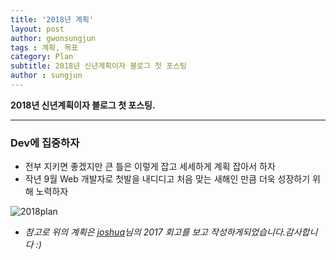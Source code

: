 ```yaml
---
title: '2018년 계획'  
layout: post  
author: gwonsungjun
tags : 계획, 목표
category: Plan
subtitle: 2018년 신년계획이자 블로그 첫 포스팅
author : sungjun
---
```


**2018년 신년계획이자 블로그 첫 포스팅.** 

---

### Dev에 집중하자
  - 전부 지키면 좋겠지만 큰 틀은 이렇게 잡고 세세하게 계획 잡아서 하자
  - 작년 9월 Web 개발자로 첫발을 내디디고 처음 맞는 새해인 만큼 더욱 성장하기 위해 노력하자

![2018plan](/assets/images/usingimages/2018plan.png)




* *참고로 위의 계획은 [joshua](http://blog.devjoshua.me/)님의 2017 회고를 보고 작성하게되었습니다.감사합니다 :)*
